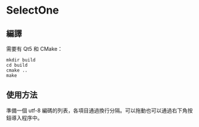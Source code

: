 # SelectOne

## 編譯

需要有 Qt5 和 CMake：

```
mkdir build
cd build
cmake ..
make
```

## 使用方法

準備一個 utf-8 編碼的列表，各項目通過換行分隔。可以拖動也可以通過右下角按鈕導入程序中。
